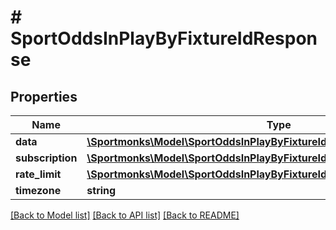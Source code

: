 # # SportOddsInPlayByFixtureIdResponse

## Properties

Name | Type | Description | Notes
------------ | ------------- | ------------- | -------------
**data** | [**\Sportmonks\Model\SportOddsInPlayByFixtureIdResponseDataInner[]**](SportOddsInPlayByFixtureIdResponseDataInner.md) |  | [optional]
**subscription** | [**\Sportmonks\Model\SportOddsInPlayByFixtureIdResponseSubscriptionInner[]**](SportOddsInPlayByFixtureIdResponseSubscriptionInner.md) |  | [optional]
**rate_limit** | [**\Sportmonks\Model\SportOddsInPlayByFixtureIdResponseRateLimit**](SportOddsInPlayByFixtureIdResponseRateLimit.md) |  | [optional]
**timezone** | **string** |  | [optional]

[[Back to Model list]](../../README.md#models) [[Back to API list]](../../README.md#endpoints) [[Back to README]](../../README.md)
